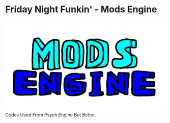 # Friday Night Funkin' - Mods Engine
![ModsEngineLogo](docs/img/modsEngineLogo.png)
Codes Used From Psych Engine But Better.
